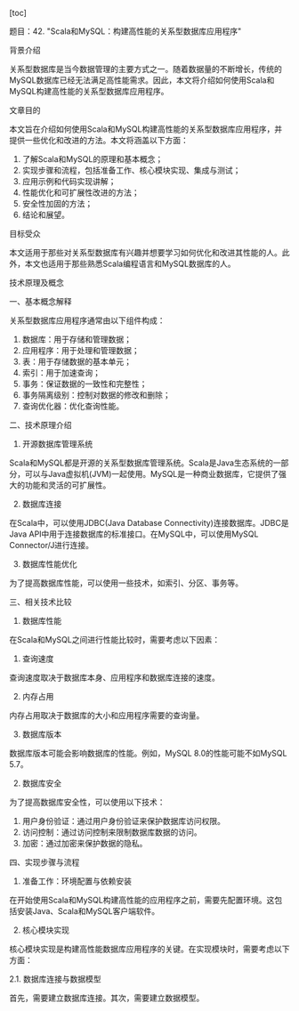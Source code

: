 
[toc]                    
                
                
题目：42. "Scala和MySQL：构建高性能的关系型数据库应用程序"

背景介绍

关系型数据库是当今数据管理的主要方式之一。随着数据量的不断增长，传统的MySQL数据库已经无法满足高性能需求。因此，本文将介绍如何使用Scala和MySQL构建高性能的关系型数据库应用程序。

文章目的

本文旨在介绍如何使用Scala和MySQL构建高性能的关系型数据库应用程序，并提供一些优化和改进的方法。本文将涵盖以下方面：

1. 了解Scala和MySQL的原理和基本概念；
2. 实现步骤和流程，包括准备工作、核心模块实现、集成与测试；
3. 应用示例和代码实现讲解；
4. 性能优化和可扩展性改进的方法；
5. 安全性加固的方法；
6. 结论和展望。

目标受众

本文适用于那些对关系型数据库有兴趣并想要学习如何优化和改进其性能的人。此外，本文也适用于那些熟悉Scala编程语言和MySQL数据库的人。

技术原理及概念

一、基本概念解释

关系型数据库应用程序通常由以下组件构成：

1. 数据库：用于存储和管理数据；
2. 应用程序：用于处理和管理数据；
3. 表：用于存储数据的基本单元；
4. 索引：用于加速查询；
5. 事务：保证数据的一致性和完整性；
6. 事务隔离级别：控制对数据的修改和删除；
7. 查询优化器：优化查询性能。

二、技术原理介绍

1. 开源数据库管理系统

Scala和MySQL都是开源的关系型数据库管理系统。Scala是Java生态系统的一部分，可以与Java虚拟机(JVM)一起使用。MySQL是一种商业数据库，它提供了强大的功能和灵活的可扩展性。

2. 数据库连接

在Scala中，可以使用JDBC(Java Database Connectivity)连接数据库。JDBC是Java API中用于连接数据库的标准接口。在MySQL中，可以使用MySQL Connector/J进行连接。

3. 数据库性能优化

为了提高数据库性能，可以使用一些技术，如索引、分区、事务等。

三、相关技术比较

1. 数据库性能

在Scala和MySQL之间进行性能比较时，需要考虑以下因素：

1. 查询速度

查询速度取决于数据库本身、应用程序和数据库连接的速度。

2. 内存占用

内存占用取决于数据库的大小和应用程序需要的查询量。

3. 数据库版本

数据库版本可能会影响数据库的性能。例如，MySQL 8.0的性能可能不如MySQL 5.7。

2. 数据库安全

为了提高数据库安全性，可以使用以下技术：

1. 用户身份验证：通过用户身份验证来保护数据库访问权限。
2. 访问控制：通过访问控制来限制数据库数据的访问。
3. 加密：通过加密来保护数据的隐私。

四、实现步骤与流程

1. 准备工作：环境配置与依赖安装

在开始使用Scala和MySQL构建高性能的应用程序之前，需要先配置环境。这包括安装Java、Scala和MySQL客户端软件。

2. 核心模块实现

核心模块实现是构建高性能数据库应用程序的关键。在实现模块时，需要考虑以下方面：

2.1. 数据库连接与数据模型

首先，需要建立数据库连接。其次，需要建立数据模型。

